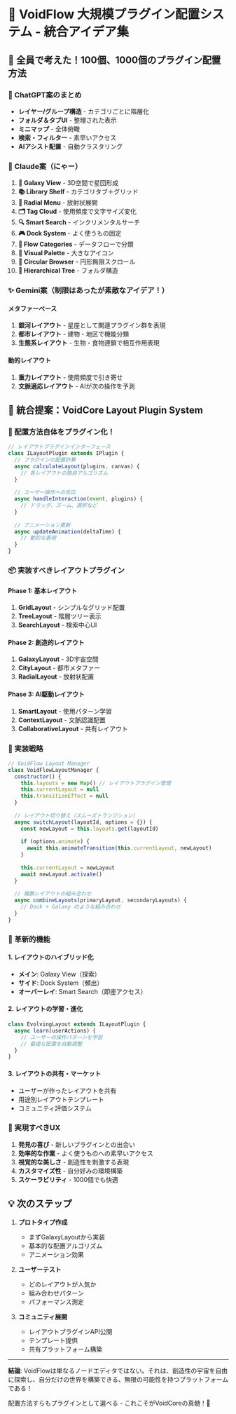 # 🌟 VoidFlow 大規模プラグイン配置システム - 統合アイデア集

## 🎯 全員で考えた！100個、1000個のプラグイン配置方法

### 📝 ChatGPT案のまとめ
- **レイヤー/グループ構造** - カテゴリごとに階層化
- **フォルダ＆タブUI** - 整理された表示
- **ミニマップ** - 全体俯瞰
- **検索・フィルター** - 素早いアクセス
- **AIアシスト配置** - 自動クラスタリング

### 🌈 Claude案（にゃー）
1. **🌌 Galaxy View** - 3D空間で星団形成
2. **📚 Library Shelf** - カテゴリタブ＋グリッド
3. **🎯 Radial Menu** - 放射状展開
4. **🗂️ Tag Cloud** - 使用頻度で文字サイズ変化
5. **🔍 Smart Search** - インクリメンタルサーチ
6. **🎮 Dock System** - よく使うもの固定
7. **🌊 Flow Categories** - データフローで分類
8. **🎨 Visual Palette** - 大きなアイコン
9. **🔄 Circular Browser** - 円形無限スクロール
10. **🏢 Hierarchical Tree** - フォルダ構造

### ✨ Gemini案（制限はあったが素敵なアイデア！）

#### メタファーベース
1. **銀河レイアウト** - 星座として関連プラグイン群を表現
2. **都市レイアウト** - 建物・地区で機能分類
3. **生態系レイアウト** - 生物・食物連鎖で相互作用表現

#### 動的レイアウト
1. **重力レイアウト** - 使用頻度で引き寄せ
2. **文脈適応レイアウト** - AIが次の操作を予測

## 🚀 統合提案：VoidCore Layout Plugin System

### 🎨 配置方法自体をプラグイン化！

```javascript
// レイアウトプラグインインターフェース
class ILayoutPlugin extends IPlugin {
  // プラグインの配置計算
  async calculateLayout(plugins, canvas) {
    // 各レイアウトの独自アルゴリズム
  }
  
  // ユーザー操作への反応
  async handleInteraction(event, plugins) {
    // ドラッグ、ズーム、選択など
  }
  
  // アニメーション更新
  async updateAnimation(deltaTime) {
    // 動的な表現
  }
}
```

### 📦 実装すべきレイアウトプラグイン

#### Phase 1: 基本レイアウト
1. **GridLayout** - シンプルなグリッド配置
2. **TreeLayout** - 階層ツリー表示
3. **SearchLayout** - 検索中心UI

#### Phase 2: 創造的レイアウト
1. **GalaxyLayout** - 3D宇宙空間
2. **CityLayout** - 都市メタファー
3. **RadialLayout** - 放射状配置

#### Phase 3: AI駆動レイアウト
1. **SmartLayout** - 使用パターン学習
2. **ContextLayout** - 文脈認識配置
3. **CollaborativeLayout** - 共有レイアウト

### 🔧 実装戦略

```javascript
// VoidFlow Layout Manager
class VoidFlowLayoutManager {
  constructor() {
    this.layouts = new Map() // レイアウトプラグイン管理
    this.currentLayout = null
    this.transitionEffect = null
  }
  
  // レイアウト切り替え（スムーズトランジション）
  async switchLayout(layoutId, options = {}) {
    const newLayout = this.layouts.get(layoutId)
    
    if (options.animate) {
      await this.animateTransition(this.currentLayout, newLayout)
    }
    
    this.currentLayout = newLayout
    await newLayout.activate()
  }
  
  // 複数レイアウトの組み合わせ
  async combineLayouts(primaryLayout, secondaryLayouts) {
    // Dock + Galaxy のような組み合わせ
  }
}
```

### 🌟 革新的機能

#### 1. レイアウトのハイブリッド化
- **メイン**: Galaxy View（探索）
- **サイド**: Dock System（頻出）
- **オーバーレイ**: Smart Search（即座アクセス）

#### 2. レイアウトの学習・進化
```javascript
class EvolvingLayout extends ILayoutPlugin {
  async learn(userActions) {
    // ユーザーの操作パターンを学習
    // 最適な配置を自動調整
  }
}
```

#### 3. レイアウトの共有・マーケット
- ユーザーが作ったレイアウトを共有
- 用途別レイアウトテンプレート
- コミュニティ評価システム

### 🎯 実現すべきUX

1. **発見の喜び** - 新しいプラグインとの出会い
2. **効率的な作業** - よく使うものへの素早いアクセス
3. **視覚的な美しさ** - 創造性を刺激する表現
4. **カスタマイズ性** - 自分好みの環境構築
5. **スケーラビリティ** - 1000個でも快適

## 💡 次のステップ

1. **プロトタイプ作成**
   - まずGalaxyLayoutから実装
   - 基本的な配置アルゴリズム
   - アニメーション効果

2. **ユーザーテスト**
   - どのレイアウトが人気か
   - 組み合わせパターン
   - パフォーマンス測定

3. **コミュニティ展開**
   - レイアウトプラグインAPI公開
   - テンプレート提供
   - 共有プラットフォーム構築

---

**結論**: VoidFlowは単なるノードエディタではない。それは、創造性の宇宙を自由に探索し、自分だけの世界を構築できる、無限の可能性を持つプラットフォームである！

配置方法すらもプラグインとして選べる - これこそがVoidCoreの真髄！🌟